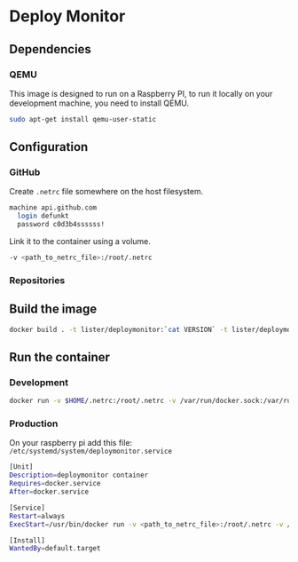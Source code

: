 Deploy Monitor
==============


Dependencies
------------

### QEMU
This image is designed to run on a Raspberry PI, to run it locally on your development machine, you need to install QEMU.

```bash
sudo apt-get install qemu-user-static
```
Configuration
-------------

### GitHub

Create `.netrc` file somewhere on the host filesystem.

```bash
machine api.github.com
  login defunkt
  password c0d3b4ssssss!
```

Link it to the container using a volume.

```bash
-v <path_to_netrc_file>:/root/.netrc
```

### Repositories


Build the image
---------------

```bash
docker build . -t lister/deploymonitor:`cat VERSION` -t lister/deploymonitor:latest
```

Run the container
-----------------

### Development
```bash
docker run -v $HOME/.netrc:/root/.netrc -v /var/run/docker.sock:/var/run/docker.sock -v /usr/bin/qemu-arm-static:/usr/bin/qemu-arm-static lister/deploymonitor
```

### Production

On your raspberry pi add this file: `/etc/systemd/system/deploymonitor.service`
```bash
[Unit]
Description=deploymonitor container
Requires=docker.service
After=docker.service

[Service]
Restart=always
ExecStart=/usr/bin/docker run -v <path_to_netrc_file>:/root/.netrc -v /var/run/docker.sock:/var/run/docker.sock  lister/deploymonitor

[Install]
WantedBy=default.target
```
